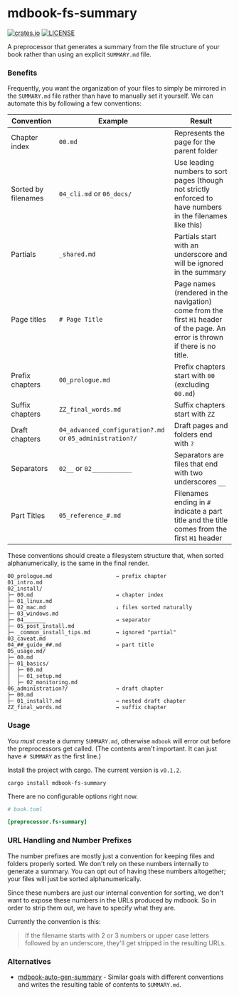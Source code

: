 # mdbook-fs-summary

[![crates.io](https://img.shields.io/crates/v/mdbook-fs-summary.svg)](https://crates.io/crates/mdbook-fs-summary)
[![LICENSE](https://img.shields.io/github/license/elmdash/mdbook-fs-summary.svg)](LICENSE)

A preprocessor that generates a summary from the file structure of your book rather than using an explicit `SUMMARY.md` file.

### Benefits

Frequently, you want the organization of your files to simply be mirrored in the `SUMMARY.md` file rather than have to manually set it yourself. We can automate this by following a few conventions:

| Convention          | Example                                                  | Result                                                       |
| ------------------- | -------------------------------------------------------- | ------------------------------------------------------------ |
| Chapter index       | `00.md`                                                  | Represents the page for the parent folder                    |
| Sorted by filenames | `04_cli.md` or `06_docs/`                                | Use leading numbers to sort pages (though not strictly enforced to have numbers in the filenames like this) |
| Partials            | `_shared.md`                                             | Partials start with an underscore and will be ignored in the summary |
| Page titles         | `# Page Title`                                           | Page names (rendered in the navigation) come from the first `H1` header of the page. An error is thrown if there is no title. |
| Prefix chapters     | `00_prologue.md`                                         | Prefix chapters start with `00` (excluding `00.md`)          |
| Suffix chapters     | `ZZ_final_words.md`                                      | Suffix chapters start with `ZZ`                              |
| Draft chapters      | `04_advanced_configuration?.md` or `05_administration?/` | Draft pages and folders end with `?`                         |
| Separators          | `02__` or `02___________`                                | Separators are files that end with two underscores `__`      |
| Part Titles         | `05_reference_#.md`                                      | Filenames ending in `#` indicate a part title and the title comes from the first `H1` header |

These conventions should create a filesystem structure that, when sorted alphanumerically, is the same in the final render.

```
00_prologue.md                    → prefix chapter
01_intro.md
02_install/
├─ 00.md                          → chapter index 
├─ 01_linux.md
├─ 02_mac.md                      ↓ files sorted naturally
├─ 03_windows.md
├─ 04_______                      → separator
├─ 05_post_install.md
├─ _common_install_tips.md        → ignored "partial"
03_caveat.md
04_##_guide_##.md                 → part title 
05_usage.md/
├─ 00.md
├─ 01_basics/
│  ├─ 00.md
│  ├─ 01_setup.md
│  ├─ 02_monitoring.md
06_administration?/               → draft chapter
├─ 00.md
├─ 01_install?.md                 → nested draft chapter
ZZ_final_words.md                 → suffix chapter
```

### Usage

You _must_ create a dummy `SUMMARY.md`, otherwise `mdbook` will error out before the preprocessors get called. (The contents aren't important. It can just have `# SUMMARY` as the first line.)

Install the project with cargo. The current version is <code>v<span id="version">0.1.2</span></code>.

```
cargo install mdbook-fs-summary
```

There are no configurable options right now.

```toml
# book.toml

[preprocessor.fs-summary]
```

### URL Handling and Number Prefixes

The number prefixes are mostly just a convention for keeping files and folders properly sorted. We don't rely on these numbers internally to generate a summary. You can opt out of having these numbers altogether; your files will just be sorted alphanumerically. 

Since these numbers are just our internal convention for sorting, we don't want to expose these numbers in the URLs produced by mdbook. So in order to strip them out, we have to specify what they are. 

Currently the convention is this: 

> If the filename starts with 2 or 3 numbers or upper case letters followed by an underscore, they'll get stripped in the resulting URLs. 

### Alternatives

* [mdbook-auto-gen-summary](https://crates.io/crates/mdbook-auto-gen-summary) - Similar goals with different conventions and writes the resulting table of contents to `SUMMARY.md`. 
